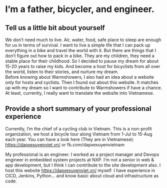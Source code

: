# I’m a father, bicycler, and engineer.

## Tell us a little bit about yourself

We don’t need much to live. Air, water, food, safe place to sleep are enough for us in terms of survival. I want to live a simple life that I can pack up everything in a bike and travel the world with it. But there are things that I don’t figure out how to pack in a bike. They are my children, they need a stable place for their childhood. So I decided to pause my dream for about 15-20 years to raise my kids. And become a host for bicyclists from all over the world, listen to their stories, and nurture my dream.  
Before knowing about Warmshowers, I also had an idea about a website only for hosts and cyclists. Then I found out about this website. It matches up with my dream so I want to contribute to Warmshowers if have a chance. At least, currently, I really want to translate the website into Vietnamese.

## Provide a short summary of your professional experience

Currently, I’m the chief of a cycling club in Vietnam. This is a non-profit organization, we host a bicycle tour along Vietnam from 1-Jul to 15-Aug each year.
You can have a look here (They are in Vietnamese): https://dapxexuyenviet.vn/ or fb.com/dapxexuyenvietnam

My professional is an engineer. I worked as a project manager and Devops engineer in embedded system projects at NXP. I’m not a senior in web & app development, but I think I can contribute to the site development also. I host this website https://dapxexuyenviet.vn/ myself. I have experience in CICD, Jenkins, Python… and know basic about cloud and infrastructure as code.

